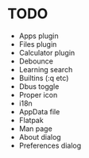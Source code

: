 TODO
====

* Apps plugin
* Files plugin
* Calculator plugin
* Debounce
* Learning search
* Builtins (:q etc)
* Dbus toggle
* Proper icon
* i18n
* AppData file
* Flatpak
* Man page
* About dialog
* Preferences dialog
